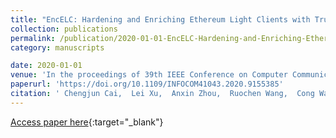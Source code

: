 ```yaml
---
title: "EncELC: Hardening and Enriching Ethereum Light Clients with Trusted Enclaves"
collection: publications
permalink: /publication/2020-01-01-EncELC-Hardening-and-Enriching-Ethereum-Light-Clients-with-Trusted-Enclaves
category: manuscripts

date: 2020-01-01
venue: 'In the proceedings of 39th IEEE Conference on Computer Communications, INFOCOM 2020, Toronto, ON, Canada, July 6-9, 2020'
paperurl: 'https://doi.org/10.1109/INFOCOM41043.2020.9155385'
citation: ' Chengjun Cai,  Lei Xu,  Anxin Zhou,  Ruochen Wang,  Cong Wang,  Qian Wang, &quot;EncELC: Hardening and Enriching Ethereum Light Clients with Trusted Enclaves.&quot; In the proceedings of 39th IEEE Conference on Computer Communications, INFOCOM 2020, Toronto, ON, Canada, July 6-9, 2020, 2020.'
---
```

[Access paper here](https://doi.org/10.1109/INFOCOM41043.2020.9155385){:target="_blank"}
